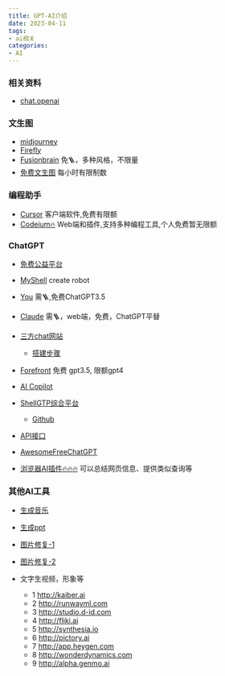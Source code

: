 ```yaml
---
title: GPT-AI介绍
date: 2023-04-11
tags:
- ai相关
categories:
- AI
---
```


### 相关资料
- [chat.openai](https://chat.openai.com/)

### 文生图
- [midjourney](https://www.midjourney.com/)
- [Firefly](https://firefly.adobe.com/)
- [Fusionbrain](https://editor.fusionbrain.ai/)
     免🪜，多种风格，不限量
- [免费文生图](http://www.liuyuxiang.com:9999/chatIMG.html)
     每小时有限制数

### 编程助手
- [Cursor](https://www.cursor.so/)
     客户端软件,免费有限额
- [Codeium🔥](https://codeium.com/)
     Web端和插件,支持多种编程工具,个人免费暂无限额

### ChatGPT 

- [免费公益平台](https://auth.xf233.com/contribute)
- [MyShell](https://app.myshell.ai/)
   create robot
- [You](https://you.com/)
    需🪜,免费ChatGPT3.5
- [Claude](https://claude.ai/)
    需🪜，web端，免费，ChatGPT平替

- [三方chat网站](https://ai.w3school.top)
  - [搭建步骤](https://juejin.cn/post/7238917620849672247)
- [Forefront](https://chat.forefront.ai/)
  免费 gpt3.5, 限额gpt4


- [AI Copilot](https://gpt.ai-copilot.cn/#/home)

- [ShellGTP综合平台](https://shellgpt.top/#/chat)
  - [Github](https://github.com/akl7777777/ShellGPT)

- [API接口](https://luna-oss.github.io/awesome-free-ai-apis/)

- [AwesomeFreeChatGPT](https://github.com/LiLittleCat/awesome-free-chatgpt)

- [浏览器AI插件🔥🔥🔥](https://perplexity.ai/)
    可以总结网页信息、提供类似查询等

### 其他AI工具
- [生成音乐](https://mubert.com/render)
- [生成ppt](https://www.mindshow.fun/)

- [图片修复-1](https://replicate.com/sczhou/codeformer)
- [图片修复-2](https://replicate.com/tencentarc/gfpgan)

- 文字生视频，形象等

  - 1 http://kaiber.ai
  - 2 http://runwayml.com
  - 3 http://studio.d-id.com
  - 4 http://fliki.ai
  - 5 http://synthesia.io
  - 6 http://pictory.ai
  - 7 http://app.heygen.com
  - 8 http://wonderdynamics.com
  - 9 http://alpha.genmo.ai
